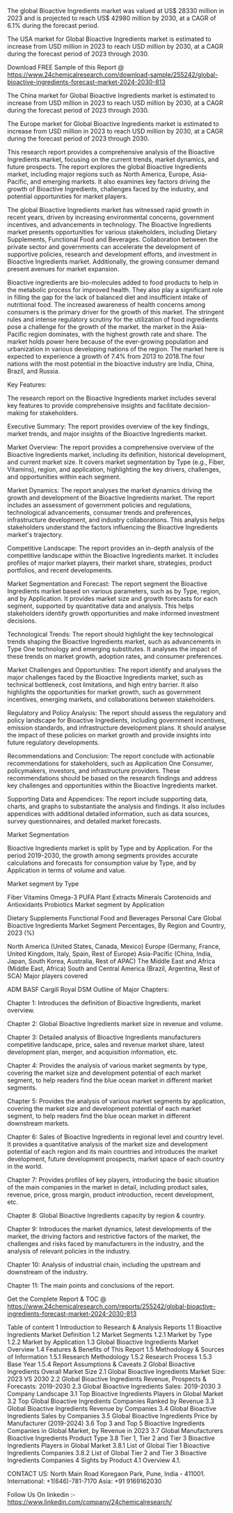 The global Bioactive Ingredients market was valued at US$ 28330 million in 2023 and is projected to reach US$ 42980 million by 2030, at a CAGR of 6.1% during the forecast period.

The USA market for Global Bioactive Ingredients  market is estimated to increase from USD million in 2023 to reach USD million by 2030, at a CAGR during the forecast period of 2023 through 2030.

Download FREE Sample of this Report @ https://www.24chemicalresearch.com/download-sample/255242/global-bioactive-ingredients-forecast-market-2024-2030-813

The China market for Global Bioactive Ingredients  market is estimated to increase from USD million in 2023 to reach USD million by 2030, at a CAGR during the forecast period of 2023 through 2030.

The Europe market for Global Bioactive Ingredients  market is estimated to increase from USD million in 2023 to reach USD million by 2030, at a CAGR during the forecast period of 2023 through 2030.

This research report provides a comprehensive analysis of the Bioactive Ingredients market, focusing on the current trends, market dynamics, and future prospects. The report explores the global Bioactive Ingredients market, including major regions such as North America, Europe, Asia-Pacific, and emerging markets. It also examines key factors driving the growth of Bioactive Ingredients, challenges faced by the industry, and potential opportunities for market players.

The global Bioactive Ingredients market has witnessed rapid growth in recent years, driven by increasing environmental concerns, government incentives, and advancements in technology. The Bioactive Ingredients market presents opportunities for various stakeholders, including Dietary Supplements, Functional Food and Beverages. Collaboration between the private sector and governments can accelerate the development of supportive policies, research and development efforts, and investment in Bioactive Ingredients market. Additionally, the growing consumer demand present avenues for market expansion.

Bioactive ingredients are bio-molecules added to food products to help in the metabolic process for improved health. They also play a significant role in filling the gap for the lack of balanced diet and insufficient intake of nutritional food. The increased awareness of health concerns among consumers is the primary driver for the growth of this market. The stringent rules and intense regulatory scrutiny for the utilization of food ingredients pose a challenge for the growth of the market. the market in the Asia-Pacific region dominates, with the highest growth rate and share. The market holds power here because of the ever-growing population and urbanization in various developing nations of the region. The market here is expected to experience a growth of 7.4% from 2013 to 2018.The four nations with the most potential in the bioactive industry are India, China, Brazil, and Russia.

Key Features:

The research report on the Bioactive Ingredients market includes several key features to provide comprehensive insights and facilitate decision-making for stakeholders.

Executive Summary: The report provides overview of the key findings, market trends, and major insights of the Bioactive Ingredients market.

Market Overview: The report provides a comprehensive overview of the Bioactive Ingredients market, including its definition, historical development, and current market size. It covers market segmentation by Type (e.g., Fiber, Vitamins), region, and application, highlighting the key drivers, challenges, and opportunities within each segment.

Market Dynamics: The report analyses the market dynamics driving the growth and development of the Bioactive Ingredients market. The report includes an assessment of government policies and regulations, technological advancements, consumer trends and preferences, infrastructure development, and industry collaborations. This analysis helps stakeholders understand the factors influencing the Bioactive Ingredients market's trajectory.

Competitive Landscape: The report provides an in-depth analysis of the competitive landscape within the Bioactive Ingredients market. It includes profiles of major market players, their market share, strategies, product portfolios, and recent developments.

Market Segmentation and Forecast: The report segment the Bioactive Ingredients market based on various parameters, such as by Type, region, and by Application. It provides market size and growth forecasts for each segment, supported by quantitative data and analysis. This helps stakeholders identify growth opportunities and make informed investment decisions.

Technological Trends: The report should highlight the key technological trends shaping the Bioactive Ingredients market, such as advancements in Type One technology and emerging substitutes. It analyses the impact of these trends on market growth, adoption rates, and consumer preferences.

Market Challenges and Opportunities: The report identify and analyses the major challenges faced by the Bioactive Ingredients market, such as technical bottleneck, cost limitations, and high entry barrier. It also highlights the opportunities for market growth, such as government incentives, emerging markets, and collaborations between stakeholders.

Regulatory and Policy Analysis: The report should assess the regulatory and policy landscape for Bioactive Ingredients, including government incentives, emission standards, and infrastructure development plans. It should analyse the impact of these policies on market growth and provide insights into future regulatory developments.

Recommendations and Conclusion: The report conclude with actionable recommendations for stakeholders, such as Application One Consumer, policymakers, investors, and infrastructure providers. These recommendations should be based on the research findings and address key challenges and opportunities within the Bioactive Ingredients market.

Supporting Data and Appendices: The report include supporting data, charts, and graphs to substantiate the analysis and findings. It also includes appendices with additional detailed information, such as data sources, survey questionnaires, and detailed market forecasts.

Market Segmentation

Bioactive Ingredients market is split by Type and by Application. For the period 2019-2030, the growth among segments provides accurate calculations and forecasts for consumption value by Type, and by Application in terms of volume and value.

Market segment by Type

Fiber
Vitamins
Omega-3 PUFA
Plant Extracts
Minerals
Carotenoids and Antioxidants
Probiotics
Market segment by Application

Dietary Supplements
Functional Food and Beverages
Personal Care
Global Bioactive Ingredients Market Segment Percentages, By Region and Country, 2023 (%)

North America (United States, Canada, Mexico)
Europe (Germany, France, United Kingdom, Italy, Spain, Rest of Europe)
Asia-Pacific (China, India, Japan, South Korea, Australia, Rest of APAC)
The Middle East and Africa (Middle East, Africa)
South and Central America (Brazil, Argentina, Rest of SCA)
Major players covered

ADM
BASF
Cargill
Royal DSM
Outline of Major Chapters:

Chapter 1: Introduces the definition of Bioactive Ingredients, market overview.

Chapter 2: Global Bioactive Ingredients market size in revenue and volume.

Chapter 3: Detailed analysis of Bioactive Ingredients manufacturers competitive landscape, price, sales and revenue market share, latest development plan, merger, and acquisition information, etc.

Chapter 4: Provides the analysis of various market segments by type, covering the market size and development potential of each market segment, to help readers find the blue ocean market in different market segments.

Chapter 5: Provides the analysis of various market segments by application, covering the market size and development potential of each market segment, to help readers find the blue ocean market in different downstream markets.

Chapter 6: Sales of Bioactive Ingredients in regional level and country level. It provides a quantitative analysis of the market size and development potential of each region and its main countries and introduces the market development, future development prospects, market space of each country in the world.

Chapter 7: Provides profiles of key players, introducing the basic situation of the main companies in the market in detail, including product sales, revenue, price, gross margin, product introduction, recent development, etc.

Chapter 8: Global Bioactive Ingredients capacity by region & country.

Chapter 9: Introduces the market dynamics, latest developments of the market, the driving factors and restrictive factors of the market, the challenges and risks faced by manufacturers in the industry, and the analysis of relevant policies in the industry.

Chapter 10: Analysis of industrial chain, including the upstream and downstream of the industry.

Chapter 11: The main points and conclusions of the report.

Get the Complete Report & TOC @ https://www.24chemicalresearch.com/reports/255242/global-bioactive-ingredients-forecast-market-2024-2030-813

Table of content
1 Introduction to Research & Analysis Reports
1.1 Bioactive Ingredients Market Definition
1.2 Market Segments
1.2.1 Market by Type
1.2.2 Market by Application
1.3 Global Bioactive Ingredients Market Overview
1.4 Features & Benefits of This Report
1.5 Methodology & Sources of Information
1.5.1 Research Methodology
1.5.2 Research Process
1.5.3 Base Year
1.5.4 Report Assumptions & Caveats
2 Global Bioactive Ingredients Overall Market Size
2.1 Global Bioactive Ingredients Market Size: 2023 VS 2030
2.2 Global Bioactive Ingredients Revenue, Prospects & Forecasts: 2019-2030
2.3 Global Bioactive Ingredients Sales: 2019-2030
3 Company Landscape
3.1 Top Bioactive Ingredients Players in Global Market
3.2 Top Global Bioactive Ingredients Companies Ranked by Revenue
3.3 Global Bioactive Ingredients Revenue by Companies
3.4 Global Bioactive Ingredients Sales by Companies
3.5 Global Bioactive Ingredients Price by Manufacturer (2019-2024)
3.6 Top 3 and Top 5 Bioactive Ingredients Companies in Global Market, by Revenue in 2023
3.7 Global Manufacturers Bioactive Ingredients Product Type
3.8 Tier 1, Tier 2 and Tier 3 Bioactive Ingredients Players in Global Market
3.8.1 List of Global Tier 1 Bioactive Ingredients Companies
3.8.2 List of Global Tier 2 and Tier 3 Bioactive Ingredients Companies
4 Sights by Product
4.1 Overview
4.1.

CONTACT US:
North Main Road Koregaon Park, Pune, India - 411001.
International: +1(646)-781-7170
Asia: +91 9169162030

Follow Us On linkedin :- https://www.linkedin.com/company/24chemicalresearch/
